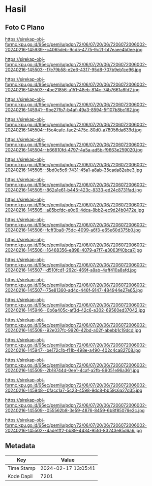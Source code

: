 # Hasil

## Foto C Plano

https://sirekap-obj-formc.kpu.go.id/95ec/pemilu/pdpr/72/06/07/20/06/7206072006002-20240216-145939--c4065deb-9cd5-4775-9c2f-bf7eaee4b0ee.jpg

https://sirekap-obj-formc.kpu.go.id/95ec/pemilu/pdpr/72/06/07/20/06/7206072006002-20240216-145503--f7e79b58-e2e6-4317-95d8-707b9eb1ce96.jpg

https://sirekap-obj-formc.kpu.go.id/95ec/pemilu/pdpr/72/06/07/20/06/7206072006002-20240216-145503--4be21856-a151-48eb-814c-74b7661a8fd2.jpg

https://sirekap-obj-formc.kpu.go.id/95ec/pemilu/pdpr/72/06/07/20/06/7206072006002-20240216-145941--9be27fb7-b4af-49a3-8594-5f107b8bc162.jpg

https://sirekap-obj-formc.kpu.go.id/95ec/pemilu/pdpr/72/06/07/20/06/7206072006002-20240216-145504--f5e4cafe-fac2-475c-80d0-a78056da639d.jpg

https://sirekap-obj-formc.kpu.go.id/95ec/pemilu/pdpr/72/06/07/20/06/7206072006002-20240216-145504--b66910fd-4797-4a5a-ad5b-f9663e259020.jpg

https://sirekap-obj-formc.kpu.go.id/95ec/pemilu/pdpr/72/06/07/20/06/7206072006002-20240216-145505--5bd0e5c6-7431-45a1-a8ab-35cada82abe3.jpg

https://sirekap-obj-formc.kpu.go.id/95ec/pemilu/pdpr/72/06/07/20/06/7206072006002-20240216-145505--862a1e61-b445-423c-8333-ed24c8731fad.jpg

https://sirekap-obj-formc.kpu.go.id/95ec/pemilu/pdpr/72/06/07/20/06/7206072006002-20240216-145505--a85bcfdc-e0d6-4dca-8bb2-ec9d24b0472e.jpg

https://sirekap-obj-formc.kpu.go.id/95ec/pemilu/pdpr/72/06/07/20/06/7206072006002-20240216-145506--fcff3ba8-75dc-4099-a6f3-e65e60d375b0.jpg

https://sirekap-obj-formc.kpu.go.id/95ec/pemilu/pdpr/72/06/07/20/06/7206072006002-20240216-145506--16468356-e898-4079-a7f7-e3063f40bca7.jpg

https://sirekap-obj-formc.kpu.go.id/95ec/pemilu/pdpr/72/06/07/20/06/7206072006002-20240216-145507--d510fcd1-262d-469f-a8ab-4aff410a8afd.jpg

https://sirekap-obj-formc.kpu.go.id/95ec/pemilu/pdpr/72/06/07/20/06/7206072006002-20240216-145507--75e81360-ad4c-446f-9147-484944e27e65.jpg

https://sirekap-obj-formc.kpu.go.id/95ec/pemilu/pdpr/72/06/07/20/06/7206072006002-20240216-145946--0b6a405c-af3d-42c6-a302-69560ed37042.jpg

https://sirekap-obj-formc.kpu.go.id/95ec/pemilu/pdpr/72/06/07/20/06/7206072006002-20240216-145508--92e037fc-9926-42bd-a02f-abebb1c19dcd.jpg

https://sirekap-obj-formc.kpu.go.id/95ec/pemilu/pdpr/72/06/07/20/06/7206072006002-20240216-145947--be172c1b-f11b-498e-a490-402c4ca82708.jpg

https://sirekap-obj-formc.kpu.go.id/95ec/pemilu/pdpr/72/06/07/20/06/7206072006002-20240216-145509--2b18744d-0ee1-4caf-a2fb-89051e96a361.jpg

https://sirekap-obj-formc.kpu.go.id/95ec/pemilu/pdpr/72/06/07/20/06/7206072006002-20240216-145948--0facc1a7-5c23-4598-9dc8-bb59c6a27d35.jpg

https://sirekap-obj-formc.kpu.go.id/95ec/pemilu/pdpr/72/06/07/20/06/7206072006002-20240216-145509--055562b8-3e59-4876-8459-6b8f85076e2c.jpg

https://sirekap-obj-formc.kpu.go.id/95ec/pemilu/pdpr/72/06/07/20/06/7206072006002-20240216-145502--4ade1ff2-bb89-4434-95fd-83243e85d6a6.jpg


## Metadata

| Key        | Value               |
| ---------- | ------------------- |
| Time Stamp | 2024-02-17 13:05:41 |
| Kode Dapil | 7201                |



